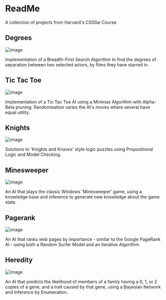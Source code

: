 # ReadMe
A collection of projects from Harvard's CS50ai Course

## Degrees
![image](https://github.com/frellwan/CS50AI/assets/12740967/f72d692a-38dd-41e3-9290-a5c5dd1b3f07)

Implementation of a Breadth-First Search Algorithm to find the degrees of separation between two selected actors, by films they have starred in.

## Tic Tac Toe
![image](https://github.com/frellwan/CS50AI/assets/12740967/925d0981-57bd-44ee-9c7d-3c78f30876b2)

Implementation of a Tic Tac Toe AI using a Minimax Algorithm with Alpha-Beta pruning. Randomisation varies the AI's moves where several have equal utility.

## Knights
![image](https://github.com/frellwan/CS50AI/assets/12740967/da267e30-ede9-484f-9821-615fee2a33ba)

Solutions to 'Knights and Knaves' style logic puzzles using Propositional Logic and Model Checking.

## Minesweeper
![image](https://github.com/frellwan/CS50AI/assets/12740967/35fcce6c-63e1-44a2-a8ed-563aeedaad38)

An AI that plays the classic Windows 'Minesweeper' game, using a knowledge base and inference to generate new knowledge about the game state.

## Pagerank
![image](https://github.com/frellwan/CS50AI/assets/12740967/35679855-f69d-4987-b59f-2f7c8a9996f9)

An AI that ranks web pages by importance - similar to the Google PageRank AI - using both a Random Surfer Model and an Iterative Algorithm.

## Heredity
![image](https://github.com/frellwan/CS50AI/assets/12740967/d4818ea0-4bdc-4787-b70a-387b96b72314)

An AI that predicts the likelihood of members of a family having a 0, 1, or 2 copies of a gene, and a trait caused by that gene, using a Bayesian Network and Inference by Enumeration.
